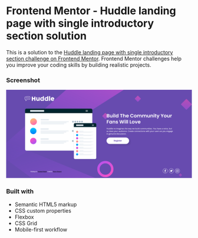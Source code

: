 # Frontend Mentor - Huddle landing page with single introductory section solution

This is a solution to the [Huddle landing page with single introductory section challenge on Frontend Mentor](https://www.frontendmentor.io/challenges/huddle-landing-page-with-a-single-introductory-section-B_2Wvxgi0). Frontend Mentor challenges help you improve your coding skills by building realistic projects.

### Screenshot

![Design preview for the Huddle landing page with single introductory section](./screenshots/desktop.png)

### Built with

- Semantic HTML5 markup
- CSS custom properties
- Flexbox
- CSS Grid
- Mobile-first workflow
